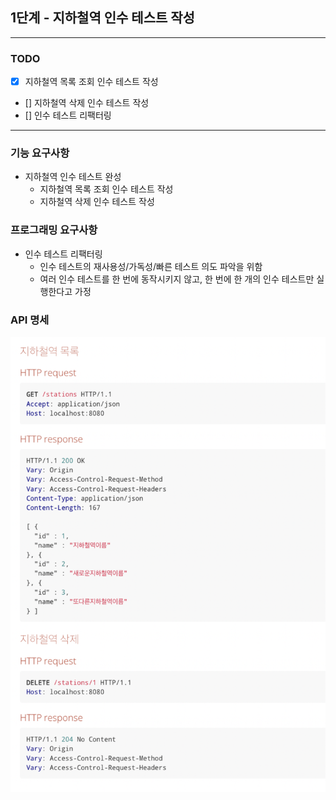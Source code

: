## 1단계 - 지하철역 인수 테스트 작성

---
### TODO
- [X] 지하철역 목록 조회 인수 테스트 작성
- [] 지하철역 삭제 인수 테스트 작성
- [] 인수 테스트 리팩터링
- ---
### 기능 요구사항
- 지하철역 인수 테스트 완성
  - 지하철역 목록 조회 인수 테스트 작성
  - 지하철역 삭제 인수 테스트 작성
### 프로그래밍 요구사항
- 인수 테스트 리팩터링
  - 인수 테스트의 재사용성/가독성/빠른 테스트 의도 파악을 위함
  - 여러 인수 테스트를 한 번에 동작시키지 않고, 한 번에 한 개의 인수 테스트만 실행한다고 가정
### API 명세
![](./image/step1_api_info.png)
